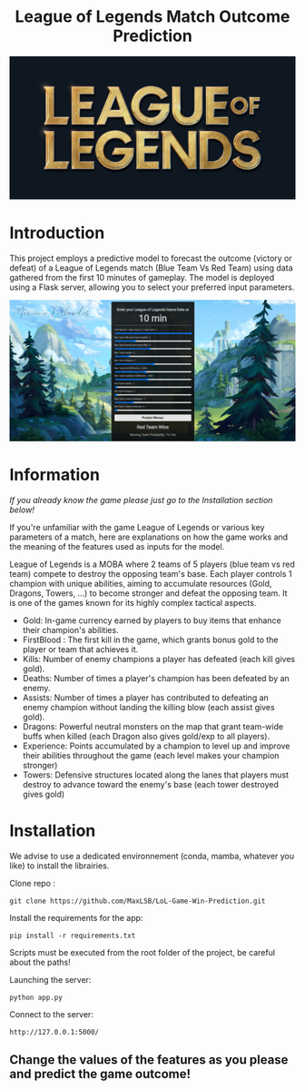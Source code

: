 <div align="center">
  <h1>League of Legends Match Outcome Prediction</h1>
  <img src="images/lol_logo.png" alt="LoL Logo" width="600"/>
</div>

# Introduction

This project employs a predictive model to forecast the outcome (victory or defeat) of a League of Legends match (Blue Team Vs Red Team) using data gathered from the first 10 minutes of gameplay. The model is deployed using a Flask server, allowing you to select your preferred input parameters.

<div align="center">
  <img src="images/interface.png" alt="Interface" width="600"/>
</div>

# Information
_If you already know the game please just go to the Installation section below!_

If you're unfamiliar with the game League of Legends or various key parameters of a match, here are explanations on how the game works and the meaning of the features used as inputs for the model.

League of Legends is a MOBA where 2 teams of 5 players (blue team vs red team) compete to destroy the opposing team's base. Each player controls 1 champion with unique abilities, aiming to accumulate resources (Gold, Dragons, Towers, ...) to become stronger and defeat the opposing team. It is one of the games known for its highly complex tactical aspects.

- Gold: In-game currency earned by players to buy items that enhance their champion's abilities.
- FirstBlood : The first kill in the game, which grants bonus gold to the player or team that achieves it.
- Kills: Number of enemy champions a player has defeated (each kill gives gold).
- Deaths: Number of times a player's champion has been defeated by an enemy.
- Assists: Number of times a player has contributed to defeating an enemy champion without landing the killing blow (each assist gives gold).
- Dragons: Powerful neutral monsters on the map that grant team-wide buffs when killed (each Dragon also gives gold/exp to all players).
- Experience: Points accumulated by a champion to level up and improve their abilities throughout the game (each level makes your champion stronger)
- Towers: Defensive structures located along the lanes that players must destroy to advance toward the enemy's base (each tower destroyed gives gold)

# Installation

We advise to use a dedicated environnement (conda, mamba, whatever you like) to install the librairies.

Clone repo :
```
git clone https://github.com/MaxLSB/LoL-Game-Win-Prediction.git
```

Install the requirements for the app:
```
pip install -r requirements.txt
```

Scripts must be executed from the root folder of the project, be careful about the paths!

Launching the server:
```
python app.py
```

Connect to the server:
```
http://127.0.0.1:5000/
```
<h2> Change the values of the features as you please and predict the game outcome! </h2>
